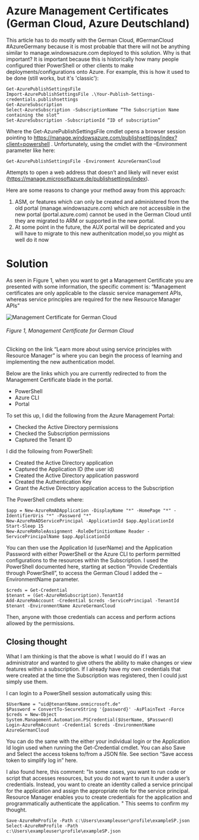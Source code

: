 # Azure Management Certificates (German Cloud, Azure Deutschland)

This article has to do mostly with the German Cloud, #GermanCloud #AzureGermany because it is most probable that there will not be anything similar to manage.windowsazure.com deployed to this solution.  Why is that important?  It is important because this is historically how many people configured thier PowerShell or other clients to make deployments/configurations onto Azure.  For example, this is how it used to be done (still works, but it's 'classic'):

```
Get-AzurePublishSettingsFile
Import-AzurePublishSettingsFile .\Your-Publish-Settings-credentials.publishsettings
Get-AzureSubscription
Select-AzureSubscription -SubscriptionName “The Subscription Name containing the slot”
Set-AzureSubscription -SubscriptionId “ID of subscription”
```

Where the Get-AzurePublishSettingsFile cmdlet opens a browser session pointing to https://manage.windowsazure.com/publishsettings/index?client=powershell .  Unfortunately, using the cmdlet with the –Environment parameter like here:

```Get-AzurePublishSettingsFile -Environment AzureGermanCloud```

Attempts to open a web address that doesn’t and likely will never exist (https://manage.microsoftazure.de/publishsettings/index).

Here are some reasons to change your method away from this approach:

1. ASM, or features which can only be created and administered from the old portal (manage.windowsazure.com) which are not accessible in the new portal (portal.azure.com) cannot be used in the German Cloud until they are migrated to ARM or supported in the new portal.
2. At some point in the future, the AUX portal will be depricated and you will have to migrate to this new authenitcation model,so you might as well do it now

# Solution

As seen in Figure 1, when you want to get a Management Certificate you are presented with some information, the specific comment is:  “Management certificates are only applicable to the classic service management APIs, whereas service principles are required for the new Resource Manager APIs”

![Management Certificate for German Cloud][FIGURE1]
###### Figure 1, Management Certificate for German Cloud

Clicking on the link “Learn more about using service principles with Resource Manager” is where you can begin the process of learning and implementing the new authentication model.

Below are the links which you are currently redirected to from the Management Certificate blade in the portal.

+ PowerShell
+ Azure CLI
+ Portal

To set this up, I did the following from the Azure Management Portal:

+ Checked the Active Directory permissions
+ Checked the Subscription permissions
+ Captured the Tenant ID

I did the following from PowerShell:

+ Created the Active Directory application
+ Captured the Application ID (the user id)
+ Created the Active Directory application password
+ Created the Authentication Key
+ Grant the Active Directory application access to the Subscription

The PowerShell cmdlets where:

```
$app = New-AzureRmADApplication -DisplayName "*" -HomePage "*" -IdentifierUris "*" -Password "*"
New-AzureRmADServicePrincipal -ApplicationId $app.ApplicationId
Start-Sleep 15
New-AzureRmRoleAssignment -RoleDefinitionName Reader -ServicePrincipalName $app.ApplicationId
```

You can then use the Application Id (userName) and the Application Password with either PowerShell or the Azure CLI to perform permitted configurations to the resources within the Subscription.  I used the PowerShell documented here, starting at section ”Provide Credentials through PowerShell”, to access the German Cloud I added the –EnvironmentName parameter.

```
$creds = Get-Credential
$tenant = (Get-AzureRmSubscription).TenantId
Add-AzureRmAccount -Credential $creds -ServicePrincipal -TenantId $tenant -EnvironmentName AzureGermanCloud
```

Then, anyone with those credentials can access and perform actions allowed by the permissions.

## Closing thought

What I am thinking is that the above is what I would do if I was an administrator and wanted to give others the ability to make changes or view features within a subscription.  If I already have my own credentials that were created at the time the Subscription was registered, then I could just simply use them.

I can login to a PowerShell session automatically using this:

```
$UserName = "uid@tenantName.onmicrosoft.de"
$Password = ConvertTo-SecureString '{password}' -AsPlainText -Force
$creds = New-Object System.Management.Automation.PSCredential($UserName, $Password)
Login-AzureRmAccount -Credential $creds -EnvironmentName AzureGermanCloud
```

You can do the same with the either your individual login or the Application Id login used when running the Get-Credential cmdlet.  You can also Save and Select the access tokens to/from a JSON file.  See section “Save access token to simplify log in” here.

I also found here, this comment:  "In some cases, you want to run code or script that accesses resources, but you do not want to run it under a user’s credentials. Instead, you want to create an identity called a service principal for the application and assign the appropriate role for the service principal. Resource Manager enables you to create credentials for the application and programmatically authenticate the application. "  This seems to confirm my thought.

```
Save-AzureRmProfile -Path c:\Users\exampleuser\profile\exampleSP.json
Select-AzureRmProfile -Path c:\Users\exampleuser\profile\exampleSP.json
```

[FIGURE1]: ../images/2017/msdn-1162.png "Figure 1, Management Certificate for German Cloud"
